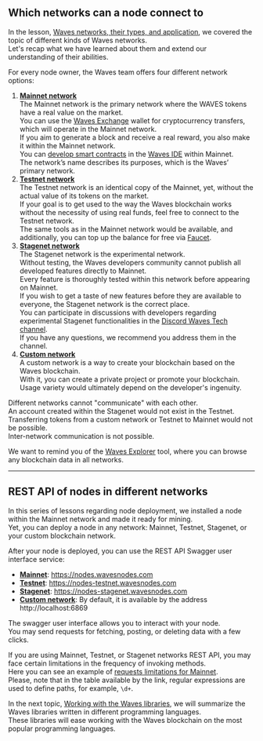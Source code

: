 ## Which networks can a node connect to ##

In the lesson, [Waves networks, their types, and application](), we covered the topic of different kinds of Waves networks.  
Let's recap what we have learned about them and extend our understanding of their abilities.
  
For every node owner, the Waves team offers four different network options:
1. **<u>Mainnet network</u>**  
    The Mainnet network is the primary network where the WAVES tokens have a real value on the market.  
    You can use the [Waves Exchange](https://waves.exchange/) wallet for cryptocurrency transfers, which will operate in the Mainnet network.  
    If you aim to generate a block and receive a real reward, you also make it within the Mainnet network.  
    You can [develop smart contracts]() in the [Waves IDE](https://waves-ide.com/) within Mainnet.  
    The network’s name describes its purposes, which is the Waves’ primary network.  
2. **<u>Testnet network</u>**  
    The Testnet network is an identical copy of the Mainnet, yet, without the actual value of its tokens on the market.  
    If your goal is to get used to the way the Waves blockchain works without the necessity of using real funds, feel free to connect to the Testnet network.  
    The same tools as in the Mainnet network would be available, and additionally, you can top up the balance for free via [Faucet](https://testnet.wavesexplorer.com/faucet).
3. **<u>Stagenet network</u>**  
    The Stagenet network is the experimental network.  
    Without testing, the Waves developers community cannot publish all developed features directly to Mainnet.  
    Every feature is thoroughly tested within this network before appearing on Mainnet.  
    If you wish to get a taste of new features before they are available to everyone, the Stagenet network is the correct place.  
    You can participate in discussions with developers regarding experimental Stagenet functionalities in the [Discord Waves Tech channel](https://discord.com/invite/3g8XR6B).  
    If you have any questions, we recommend you address them in the channel.
4. **<u>Custom network</u>**  
    A custom network is a way to create your blockchain based on the Waves blockchain.  
    With it, you can create a private project or promote your blockchain.  
    Usage variety would ultimately depend on the developer's ingenuity.

Different networks cannot "communicate" with each other.  
An account created within the Stagenet would not exist in the Testnet.  
Transferring tokens from a custom network or Testnet to Mainnet would not be possible.  
Inter-network communication is not possible.  
  
We want to remind you of the [Waves Explorer](https://new.wavesexplorer.com/) tool, where you can browse any blockchain data in all networks.

---

## REST API of nodes in different networks ##

In this series of lessons regarding node deployment, we installed a node within the Mainnet network and made it ready for mining.  
Yet, you can deploy a node in any network: Mainnet, Testnet, Stagenet, or your custom blockchain network.  

After your node is deployed, you can use the REST API Swagger user interface service:
- **<u>Mainnet</u>**: https://nodes.wavesnodes.com
- **<u>Testnet</u>**: https://nodes-testnet.wavesnodes.com
- **<u>Stagenet</u>**: https://nodes-stagenet.wavesnodes.com
- **<u>Custom network</u>**: By default, it is available by the address http://localhost:6869

The swagger user interface allows you to interact with your node.  
You may send requests for fetching, posting, or deleting data with a few clicks.  

If you are using Mainnet, Testnet, or Stagenet networks REST API, you may face certain limitations in the frequency of invoking methods.  
Here you can see an example of [requests limitations for Mainnet](https://docs.waves.tech/en/waves-node/api-limitations-of-the-pool-of-public-nodes#limitations-on-mainnet-pool).    
Please, note that in the table available by the link, regular expressions are used to define paths, for example, `\d+`.
  
In the next topic, [Working with the Waves libraries](), we will summarize the Waves libraries written in different programming languages.   
These libraries will ease working with the Waves blockchain on the most popular programming languages.
